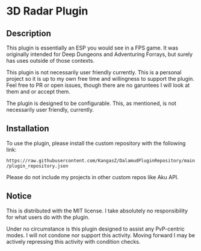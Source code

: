 # 3D Radar Plugin
## Description
This plugin is essentially an ESP you would see in a FPS game. It was originally intended for Deep Dungeons and Adventuring Forrays, but surely has uses outside of those contexts. 

This plugin is not necessarily user friendly currently. This is a personal project so it is up to my own free time and willingness to support the plugin. Feel free to PR or open issues, though there are no garuntees I will look at them and or accept them.

The plugin is designed to be configurable. This, as mentioned, is not necessarily user friendly, currently.

## Installation
To use the plugin, please install the custom repository with the following link:

`https://raw.githubusercontent.com/KangasZ/DalamudPluginRepository/main/plugin_repository.json`

Please do not include my projects in other custom repos like Aku API.

## Notice
This is distributed with the MIT license. I take absolutely no responsibility for what users do with the plugin.

Under no circumstance is this plugin designed to assist any PvP-centric modes. I will not condone nor support this activity. Moving forward I may be actively repressing this activity with condition checks.

